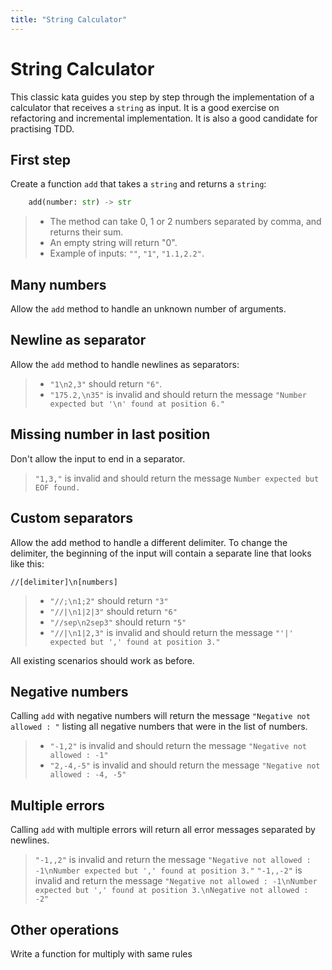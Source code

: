 ```yaml
---
title: "String Calculator"
---
```


# String Calculator

This classic kata guides you step by step through the implementation of a calculator that receives a `string` as input.
It is a good exercise on refactoring and incremental implementation. It is also a good candidate for practising TDD.

## First step 

Create a function `add` that takes a `string` and returns a `string`:
```python
    add(number: str) -> str
```

>* The method can take 0, 1 or 2 numbers separated by comma, and returns their sum.
>* An empty string will return "0".
>* Example of inputs: `""`, `"1"`, `"1.1,2.2"`.

## Many numbers

Allow the `add` method to handle an unknown number of arguments.

## Newline as separator

Allow the `add` method to handle newlines as separators:

>* `"1\n2,3"` should return `"6"`.
>* `"175.2,\n35"` is invalid and should return the message `"Number expected but '\n' found at position 6."`

## Missing number in last position

Don't allow the input to end in a separator.

> `"1,3,"` is invalid and should return the message `Number expected but EOF found.`

## Custom separators

Allow the add method to handle a different delimiter.
To change the delimiter, the beginning of the input will contain a separate line that looks like this: 

    //[delimiter]\n[numbers]

>* `"//;\n1;2"` should return `"3"`
>* `"//|\n1|2|3"` should return `"6"`
>* `"//sep\n2sep3"` should return `"5"`
>* `"//|\n1|2,3"` is invalid and should return the message `"'|' expected but ',' found at position 3."`

All existing scenarios should work as before.

## Negative numbers

Calling `add` with negative numbers will return the message `"Negative not allowed : "` listing all negative numbers that were in the list of numbers.

> * `"-1,2"` is invalid and should return the message `"Negative not allowed : -1"`
> * `"2,-4,-5"` is invalid and should return the message `"Negative not allowed : -4, -5"`

## Multiple errors

Calling `add` with multiple errors will return all error messages separated by newlines.

> `"-1,,2"` is invalid and return the message `"Negative not allowed : -1\nNumber expected but ',' found at position 3."`
> `"-1,,-2"` is invalid and return the message `"Negative not allowed : -1\nNumber expected but ',' found at position 3.\nNegative not allowed : -2"`

## Other operations

Write a function for multiply with same rules